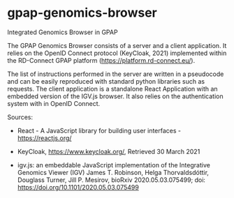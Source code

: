 # gpap-genomics-browser
Integrated Genomics Browser in GPAP

The GPAP Genomics Browser consists of a server and a client application. It relies on the OpenID Connect protocol (KeyCloak, 2021) implemented within the RD-Connect GPAP platform (https://platform.rd-connect.eu/).

The list of instructions performed in the server are written in a pseudocode and can be easily reproduced with standard python libraries such as requests.
The client application is a standalone React Application with an embedded version of the IGV.js browser. It also relies on the authentication system with in OpenID Connect.


Sources:

- React - A JavaScript library for building user interfaces - https://reactjs.org/

- KeyCloak, https://www.keycloak.org/, Retrieved 30 March 2021

- igv.js: an embeddable JavaScript implementation of the Integrative Genomics Viewer (IGV) James T. Robinson, Helga Thorvaldsdóttir, Douglass Turner, Jill P. Mesirov, bioRxiv 2020.05.03.075499; doi: https://doi.org/10.1101/2020.05.03.075499
